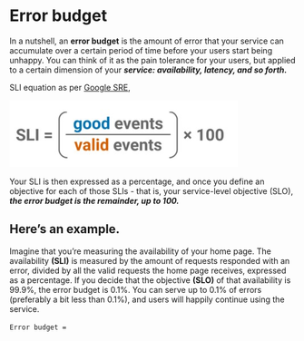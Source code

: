 # Error budget

In a nutshell, an **error budget** is the amount of error that your service can accumulate over a certain period of time before your users start being unhappy. You can think of it as the pain tolerance for your users, but applied to a certain dimension of your ***service: availability, latency, and so forth.***

SLI equation as per [Google SRE](https://sre.google/resources/practices-and-processes/art-of-slos/),

![sli](https://github.com/srirymec/devops-sre-learning/blob/main/SRE/images/sli.jpg)

Your SLI is then expressed as a percentage, and once you define an objective for each of those SLIs - that is, your service-level objective (SLO), ***the error budget is the remainder, up to 100.***

Here’s an example. 
---

Imagine that you’re measuring the availability of your home page. The availability **(SLI)** is measured by the amount of requests responded with an error, divided by all the valid requests the home page receives, expressed as a percentage. If you decide that the objective **(SLO)** of that availability is 99.9%, the error budget is 0.1%. You can serve up to 0.1% of errors (preferably a bit less than 0.1%), and users will happily continue using the service.

``` Error budget = ```
